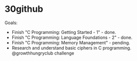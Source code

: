 # 30github
Goals:
- Finish "C Programming: Getting Started - 1" - done.
- Finish "C Programming: Language Foundations - 2" - done.
- Finish "C Programming: Memory Management" - pending. 
- Research and understand basic ciphers in C programming. 
@growthhungryclub challenge

